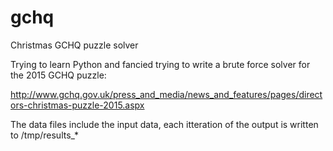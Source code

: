 # gchq
Christmas GCHQ puzzle solver

Trying to learn Python and fancied trying to write a brute force solver for the 2015 GCHQ puzzle:

http://www.gchq.gov.uk/press_and_media/news_and_features/pages/directors-christmas-puzzle-2015.aspx

The data files include the input data, each itteration of the output is written to /tmp/results_*

